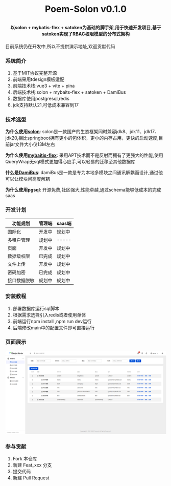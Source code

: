 <h1 align="center" style="margin: 30px 0 30px; font-weight: bold;">Poem-Solon v0.1.0</h1>
<h4 align="center">以solon + mybatis-flex + satoken为基础的脚手架,用于快速开发项目,基于satoken实现了RBAC权限模型的分布式架构</h4>
<p align="center">

</p>

目前系统仍在开发中,所以不提供演示地址,欢迎贡献代码

### 系统简介

1. 基于MIT协议完整开源
2. 前端采用tdesign模板适配
3. 前端技术栈:vue3 + vite + pina
4. 后端技术栈:solon + mybaits-flex + satoken + DamiBus
5. 数据库使用postgresql,redis
6. jdk支持默认21,可低成本兼容到17

### 技术选型

**为什么使用[solon](http://solon.noear.org/)**:
solon是一款国产的生态框架同时兼容jdk8、jdk11、jdk17、jdk20,相比springboot拥有更小的包体积，更小的内存占用，更快的启动速度,目前jar文件大小仅13M左右

**为什么使用[mybaitis-flex](https://mybatis-flex.com/)**: 采用APT技术而不是反射而拥有了更强大的性能,使用QueryWrap无sql模式更加得心应手,可以轻易的迁移至其他数据库

**什么是[DamiBus](https://gitee.com/noear/dami?_from=gitee_search)**: damiBus是一款是专为本地多模块之间通讯解耦而设计,通过他可以让模块间高度解耦

**为什么使用pgsql**: 开源免费,社区强大,性能卓越,通过schema能够低成本的完成saas

### 开发计划

| 功能规划   | 管理端 | saas端 |
|--------|-----|-------|
| 国际化    | 开发中 | 规划中   |
| 多租户管理  | 规划中 | ----- |
| 页面     | 开发中 | 规划中   |
| 数据级权限  | 已完成 | 规划中   |
| 文件上传   | 开发中 | 规划中   |
| 密码加密   | 已完成 | 规划中   |
| 接口数据脱敏 | 规划中 | 规划中   |

### 安装教程

1. 部署数据库运行sql脚本
2. 根据需求选择引入redis或者使用单体
3. 前端运行npm install ,npm run dev运行
4. 后端修改main中的配置文件即可直接运行

### 页面展示

![img.png](img.png)

### 参与贡献

1. Fork 本仓库
2. 新建 Feat_xxx 分支
3. 提交代码
4. 新建 Pull Request
